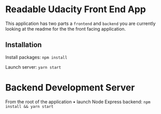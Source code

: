 # Readable Udacity Front End App

This application has two parts a `frontend` and `backend` you are currently looking at the readme for the the front facing application.

## Installation

Install packages: `npm install`

Launch server: `yarn start`

# Backend Development Server

From the root of the application
• launch Node Express backend: `npm install && yarn start`
